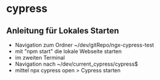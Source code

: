 # cypress

## Anleitung für Lokales Starten
- Navigation zum Ordner ~/dev/gitRepo/ngx-cypress-test
- mit "npm start" die lokale Webseite starten
- im zweiten Terminal
- Navigation nach ~/dev/current_cypress/cypress$
- mittel npx cypress open > Cypress starten
